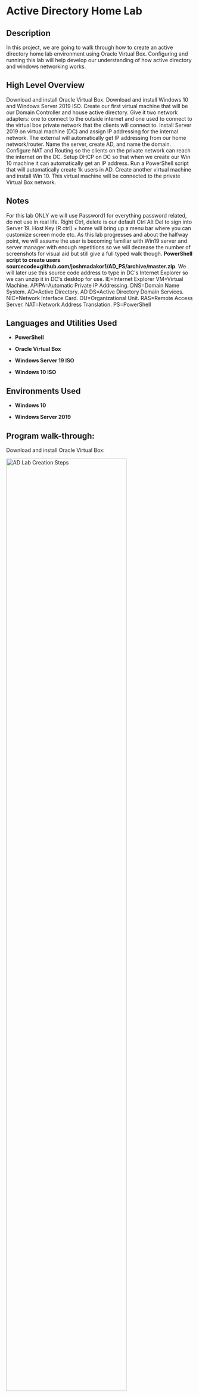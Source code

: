 <h1>Active Directory Home Lab</h1> 

  

<h2>Description</h2> 

In this project, we are going to walk through how to create an active directory home lab environment using Oracle Virtual Box. Configuring and running this lab will help develop our understanding of how active directory and windows networking works. 

  

<h2>High Level Overview</h2> 

Download and install Oracle Virtual Box. Download and install Windows 10 and Windows Server 2019 ISO. Create our first virtual machine that will be our Domain Controller and house active directory. Give it two network adapters: one to connect to the outside internet and one used to connect to the virtual box private network that the clients will connect to. Install Server 2019 on virtual machine (DC) and assign IP addressing for the internal network. The external will automatically get IP addressing from our home network/router. Name the server, create AD, and name the domain. Configure NAT and Routing so the clients on the private network can reach the internet on the DC. Setup DHCP on DC so that when we create our Win 10 machine it can automatically get an IP address. Run a PowerShell script that will automatically create 1k users in AD. Create another virtual machine and install Win 10. This virtual machine will be connected to the private Virtual Box network.  

  

<h2>Notes</h2> 

For this lab ONLY we will use Password1 for everything password related, do not use in real life. Right Ctrl, delete is our default Ctrl Alt Del to sign into Server 19. Host Key (R ctrl) + home will bring up a menu bar where you can customize screen mode etc. As this lab progresses and about the halfway point, we will assume the user is becoming familiar with Win19 server and server manager with enough repetitions so we will decrease the number of screenshots for visual aid but still give a full typed walk though. <b>PowerShell script to create users sourcecode=github.com/joshmadakor1/AD_PS/archive/master.zip</b>. We will later use this source code address to type in DC's Internet Explorer so we can unzip it in DC's desktop for use. IE=Internet Explorer VM=Virtual Machine. APIPA=Automatic Private IP Addressing. DNS=Domain Name System. AD=Active Directory. AD DS=Active Directory Domain Services. NIC=Network Interface Card. OU=Organizational Unit. RAS=Remote Access Server. NAT=Network Address Translation. PS=PowerShell

  

<h2>Languages and Utilities Used</h2> 

  

- <b>PowerShell</b>  

- <b>Oracle Virtual Box</b> 

- <b>Windows Server 19 ISO</b> 

- <b>Windows 10 ISO</b>   

  

<h2>Environments Used</h2> 

  

- <b>Windows 10</b> 

- <b>Windows Server 2019</b> 

  

<h2>Program walk-through:</h2> 

  

<p align="center"> 

Download and install Oracle Virtual Box: <br/>   

<img src="https://i.imgur.com/sVww7Ra.png" height="80%" width="80%" alt="AD Lab Creation Steps"/> 

<br /> 

<br /> 

Download Microsoft Windows Server 2019 ISO file: <br/>  

<img src="https://i.imgur.com/lO32tVp.png" height="80%" width="80%" alt="AD Lab Creation Steps"/> 

<br /> 

<br /> 

Download Microsoft Windows 10 ISO file:  <br/>  

<img src="https://i.imgur.com/1kzAfnw.png" height="80%" width="80%" alt="AD Lab Creation Steps"/> 

<br /> 

<br /> 

Configure Virtual Machine (DC): Note: Bidirectional shared clipboard in advanced settings lets you use ctrl c and ctrl v in between your actual computer and virtual machine. Drag n Drop lets you drag files from your desktop into your virtual machine. <br/>  

<img src="https://i.imgur.com/99mb1Wi.png" height="80%" width="80%" alt="AD Lab Creation Steps"/> 

<img src="https://i.imgur.com/gG7TwXK.png" height="80%" width="80%" alt="AD Lab Creation Steps"/> 

<img src="https://i.imgur.com/Bwa3Avr.png" height="80%" width="80%" alt="AD Lab Creation Steps"/> 

<img src="https://i.imgur.com/dqS7i2Z.png" height="80%" width="80%" alt="AD Lab Creation Steps"/> 

<img src="https://i.imgur.com/r3UofDE.png" height="80%" width="80%" alt="AD Lab Creation Steps"/> 

<br /> 

<br /> 

Install Server 2019 ISO file onto DC VM, setup, and sign into server. NOTE: Select the desktop experience for GUI and select custom install. After signing into server and for ease of use go to devices and select insert guest additions CD image. Next, on the desktop go to file explorer/this pc and select Virtual Box guest additions that is listed as a drive. Finally, click on and run VBoxWindowsadditions.amd64 and follow the on screen prompts all the way until choosing to reboot now or later; click on reboot later. <br/>  

<img src="https://i.imgur.com/VvcFqfW.png" height="80%" width="80%" alt="AD Lab Creation Steps"/> 

<img src="https://i.imgur.com/8UVrevd.png" height="80%" width="80%" alt="AD Lab Creation Steps"/> 

<img src="https://i.imgur.com/dGSEd7z.png" height="80%" width="80%" alt="AD Lab Creation Steps"/>  

<br /> 

<br /> 

Setup IP addressing. Change network adapter settings. NOTE: We will start out by selecting the Ethernet that is connected to the internet and view its status by right clicking on it. In this lab it was Ethernet 2 for me, but just make sure you select the adapter that is the opposite of the one that is unrecognized. <br/>  

<img src="https://i.imgur.com/curRwD6.png" height="80%" width="80%" alt="AD Lab Creation Steps"/> 

<img src="https://i.imgur.com/f7girLW.png" height="80%" width="80%" alt="AD Lab Creation Steps"/> 

<br /> 

<br /> 

Rename (R click) the Ethernet adapter that is connected to the internet _INTERNET_ and rename the unrecognized adapter X_INTERNAL_X. NOTE: The unrecognized adapter will have an APIPA address (will start with 169.254.) This APIPA address was automatically assigned to this adapter because a DHCP server was not available. This is how you will know it is the internal adapter. Next R click on X_INTERNAL_X and go to properties. In the menu, double click Internet Protocol Version 4. This will bring you to its general tab where you can assign IP addressing.  <br/>  

<img src="https://i.imgur.com/eD7mrn2.png" height="80%" width="80%" alt="AD Lab Creation Steps"/> 

<img src="https://i.imgur.com/NQABNho.png" height="80%" width="80%" alt="AD Lab Creation Steps"/> 

<img src="https://i.imgur.com/f48vUDy.png" height="80%" width="80%" alt="AD Lab Creation Steps"/> 

<br /> 

<br /> 

In the general tab use the following address: IP=172.16.0.1 Subnet Mask=255.255.255.0 Default Gateway=Leave blank related to the DC serving as the default gateway. DNS=127.0.0.1 or 172.16.0.1 (Once AD is installed it will automatically install DNS. We can either enter its own IP address 172.16.0.1 or we can enter the loopback address which is 127.0.0.1) Loopback address in IPv4 (127.0.0.1) is a generic address that never reaches the network but instead is looped back through the internal NIC. It allows for a reliable method of testing the functionality of an Ethernet card and its drivers and software without a physical network. <br/>  

<img src="https://i.imgur.com/NFje08v.png" height="80%" width="80%" alt="AD Lab Creation Steps"/> 

<br /> 

<br />  

Rename this VM by R clicking on the window icon at desktop and selecting system. Next, click on rename this PC and give it the name DC (Domain Controller) and restart PC. <br/>  

<img src="https://i.imgur.com/XyKoo8S.png" height="80%" width="80%" alt="AD Lab Creation Steps"/> 

<img src="https://i.imgur.com/ozbsC4K.png" height="80%" width="80%" alt="AD Lab Creation Steps"/> 

<br /> 

<br /> 

Install Active Directory Domain Services. Within Server Manager, click on add roles or features. Click next on the add roles or features wizard until you come to the option where you see your DC server and its address; click on this server. In the list of checkboxes, check the box that says Active Directory Domain Services and click on add features. Finally, click next on the installation wizard and then lastly click on install so the AD DS will begin to install. This installation may take a while. When it is finished, close out the wizard. You should now notice a yellow exclamation point next to a flag in the top right-hand corner of your server manager window. Click on this and select 'promote this server to a domain controller.' This is called a post deployment configuration. We have installed AD DS but now we will configure it. <br/>

<img src="https://i.imgur.com/mDVjYKn.png" height="80%" width="80%" alt="AD Lab Creation Steps"/> 

<img src="https://i.imgur.com/JeZeF1m.png" height="80%" width="80%" alt="AD Lab Creation Steps"/> 

<img src="https://i.imgur.com/sjtVuvF.png" height="80%" width="80%" alt="AD Lab Creation Steps"/> 

<img src="https://i.imgur.com/vEsFmIp.png" height="80%" width="80%" alt="AD Lab Creation Steps"/> 

<img src="https://i.imgur.com/0V430IO.png" height="80%" width="80%" alt="AD Lab Creation Steps"/><br /> 

<br /> 

<br />  

Installing AD DS 'Continued'...Next, within the configuration wizard click on add a new forest and name the root domain name mydomain.com. 'You could name this whatever you'd like.' Click next on the wizard and in the password field we will use Password1 as previously stated. Again, DO NOT use this authentication method in real life. Click next within the wizard until you get to the installation option and install AD DS. Our VM DC will automatically restart after this installation. <br/>

<img src="https://i.imgur.com/oie6aBs.png" height="80%" width="80%" alt="AD Lab Creation Steps"/> 

<img src="https://i.imgur.com/sVRkN7M.png" height="80%" width="80%" alt="AD Lab Creation Steps"/> 

<img src="https://i.imgur.com/GI3ATmJ.png" height="80%" width="80%" alt="AD Lab Creation Steps"/>  

<br /> 

<br />  

We will now create our own dedicated Admin account. You will notice now that your Windows Server login screen looks different and says MYDOMAIN/Admin. Go ahead and login with our PW. To do this go to start/Windows admin tools/AD users and computers. Within the AD users and computers tab right click on mydomain.com 'this is what we named our domain earlier.' and click on new/organizational unit. Think of this OU as a folder within AD. Name this OU _ADMINS and uncheck the default box underneath. This will create a new folder within mydomain.com. Our newly created folder will now show under the expansion of mydomain.com. R click on this folder and select new/user. Enter your name in the first and last name column. For username we will use a- first letter of your first name and full last name; all lower case. This signifies it is an admin account 'a' and identifies the user by first initial and last name. Click next and use our same PW as planned. Uncheck 'user must change PW at next login and do check 'PW never expires' related to this being a lab environment. Click next and finally click finish. We will now see our newly created account under _ADMINS, BUT we still need to make this an Admin account. To do that R click the profile and go to properties/member of and click on ADD. Next, type in the box provided 'domain admins' and click on check names; there we will see it resolves to Domain Admins. Finally, click on okay and apply. NOW, we have our very own domain admin account. To use, log out and back into DC VM. Instead of using our MYDOMAIN/Admin account click on other user and we will notice at the bottom it now says, 'sign into mydomain.' For this username we will use our newly created a- first letter of your first name and full last name 'all lowercase' and again we will use our PW previously stated. <br/>

<img src="https://i.imgur.com/6eQWJ2U.png" height="80%" width="80%" alt="AD Lab Creation Steps"/> 

<img src="https://i.imgur.com/lc5gtIN.png" height="80%" width="80%" alt="AD Lab Creation Steps"/> 

<img src="https://i.imgur.com/nug9iHA.png" height="80%" width="80%" alt="AD Lab Creation Steps"/> 

<img src="https://i.imgur.com/wvQJCWz.png" height="80%" width="80%" alt="AD Lab Creation Steps"/> 

<img src="https://i.imgur.com/5qmGqPe.png" height="80%" width="80%" alt="AD Lab Creation Steps"/> 

<img src="https://i.imgur.com/qSNV2S5.png" height="80%" width="80%" alt="AD Lab Creation Steps"/> 

<img src="https://i.imgur.com/b0ZsEjj.png" height="80%" width="80%" alt="AD Lab Creation Steps"/>  

<img src="https://i.imgur.com/Dpdjdce.png" height="80%" width="80%" alt="AD Lab Creation Steps"/>  

<img src="https://i.imgur.com/3ABHWMH.png" height="80%" width="80%" alt="AD Lab Creation Steps"/>  

<br /> 

<br /> 

Install RAS/NAT. This will allow our future Windows 10 client to be on the private virtual network but still be able to access the internet through the DC. Within server manager click on add roles and features. Click next and confirm server in the box. Checkmark the box that says remote access. Click next and so checkmark the box that says routing. And click next all the way to install and click that. After installation click on tools within server manager and select routing and remote access. Within the routing and remote access box R click on DC (local) and select configure and enable routing and remote access. Within the setup wizard box click next and click the radio button for NAT. click next 'sometimes the box is left blank and not available to select. If this happens cancel this and repeat the previous steps again in hopes that it will behave as intended.' Choose the public facing network interface labeled _INTERNET_ and that used DHCP. Click next and finally click finished. After initializing, the DC (Local) description should visualize as green versus being previously red. <br/>

<img src="https://i.imgur.com/e0XHtrv.png" height="80%" width="80%" alt="AD Lab Creation Steps"/>  

<img src="https://i.imgur.com/njfamqV.png" height="80%" width="80%" alt="AD Lab Creation Steps"/>  

<img src="https://i.imgur.com/LyyNf33.png" height="80%" width="80%" alt="AD Lab Creation Steps"/>  

<br /> 

<br /> 

Install DHCP server on DC. This will let our future Win10 clients get an IP address to browse the internet even though they are on a private internal network. Click on add roles and features. Click next x2 and we will notice that in the menu our server's name now has a 'DC' in front of mydomain.com. Click next and check the box for DHCP server. Click next all the way to install and then click that. Once finished close out the window and click on tools at the server manager menu. choose DHCP. (Again, DHCP is to allow clients on our network to automatically receive their IP addresses; our scope will be a range of 172.16.0.100-200 with a subnet mask of 255.255.255.0.) Within the DHCP box expand dc.mydomiain.com and click once on ipv4 to highlight it. Next, right click on it and choose 'new scope,' this will bring up the new scope wizard. Click next. For our scope name we will use our scope range of 172.16.0.100-200. Click next. For our start and stop address again we will input 172.16.0.100 then 172.16.0.200. Length should be set at 24 and subnet mask should be 255.255.255.0. Click next. There will be no exclusions, so click next. This is lease duration; this is how long a computer can have a particular IP address before it needs to be refreshed. (For example, if you were running a Starbucks cafe with high network traffic and multiple users coming and going you would want to have a short lease; 2 hours versus 8 days so your IP addresses would not be tied up with that kind of turnover.) For this AD lab we will just click next. Click yes I want to configure these DHCP options now. Click next. Now, the default gateway we are going to enter here is the NIC of our internal DC; its IP address is 172.16.0.1. This NIC of the DC will act as the default gateway/router for internal clients to reach the internet. After you enter the IP address of the DC's NIC BE SURE to click on ADD. Click next. We will confirm that DNS resolution is listed as mydomain.com, (when we installed AD on DC it automatically installed DNS, so that is the reasoning behind using the DC as our DNS server here.) and BE SURE to confirm that the IP address listed is 172.16.0.1. If it's something different you will need to remove it and add the correct IP. Click next x2, and chose 'yes I want to activate the scope right now.' Click finish. Now, back at the DHCP box R click dc.mydomain.com and chose authorize. Next right click ipv4 and chose refresh. ipv4 and ipv6 should now both be green. If ipv6 is red just click on once to turn green. We now have our DNS, set up. <br/>

<img src="https://i.imgur.com/LyyNf33.png" width="80%" alt="AD Lab Creation Steps"/>  

<img src="https://i.imgur.com/Z2UvHOL.png" width="80%" alt="AD Lab Creation Steps"/>  

<img src="https://i.imgur.com/HhLRsW8.png" width="80%" alt="AD Lab Creation Steps"/>  

<br /> 

<br /> 

Add users to AD using our PowerShell script. First, make a configuration that lets us browse the internet from the DC. We would not usually do this in a production environment but in this lab it is fine. Within server manager click on configure this local server. Find IE enhanced security configuration and click on its icon. We will turn this off for Admins and users. The rationale is if this is left on it will spam us with warning messages every time a new page loads. Within DC's desktop page, open up Internet Explorer. Click okay for recommended settings. Next, in IE's address bar type in our sourcecode zip file included in this practice lab's notes in the introduction. For reference, this zip file location is github.com/joshmadakor1/AD_PS/archive/master.zip. You can copy and paste this in IE if you'd like. Once enterened press enter. A new box will appear asking if you want to open or save this file. We will click its dropdown menu and select 'save as'. A new box will appear; click desktop as where we want to save this file and finally click on save. Minimize all your open windows and go back to your home desktop of DC. Double click this newly downloaded file and drag and drop 'AD_PS-Master' onto DC's desktop. Double click this new file you dragged and dropped onto DC's desktop and select 'names.' This is a plain text file that has one thousand randomized names. We will use this file to programmatically create new users. Next, maximize this list of names within this file so we can better see what we're doing; 'for me, the combination of L ctrl and + on my keyboard made the text bigger with - doing the opposite.' At the very top of this list and for realism, type in your first and last name. Click on file and save; close notepad. Next, within DC's desktop click on start and select Windows Powershell drop down arrow; R click Windows Powershell ISE and then go to more and select 'run as administrator.' Click next and this should open up a new PowerShell box. Click on the small file icon that says open script if you hover your pointer over it and select desktop/AD_PS-master/1_CREATE_USERS. This will bring the script to view within PowerShell. We can maximaize for eye comfort by pressing L ctrl and + on our keyboard together. Also, go ahead and click the small 'x' that says 'hide' whenever hovered over with our pointer to hide the command windown within PowerShell; this will give an even better view of this script. Hover over the bottom of this script where the white and blue meet ant use your dragger function to drag the white down so the script is even more visible that the other two attempts at peak visibility. Next, we will need to enable the execution of all scripts on this server DC. The rationale is if we try to run this script as is, PS will tell us it's not digitally signed and we won't be able to run it; so this error message is actually a good security feature. To get around this for our lab environment, in the command line type in Set-ExecutionPolicy Unrestricted and press enter; select yes to all and we are good to go. <br/>

<img src="https://i.imgur.com/Ru5bNq9.png" width="80%" alt="AD Lab Creation Steps"/>  

<img src="https://i.imgur.com/JmCKbh2.png" width="80%" alt="AD Lab Creation Steps"/>  

<img src="https://i.imgur.com/3qHhgdQ.png" width="80%" alt="AD Lab Creation Steps"/>  

<img src="https://i.imgur.com/VFFPCmi.png" width="80%" alt="AD Lab Creation Steps"/>  

<img src="https://i.imgur.com/E6PoT6x.png" width="80%" alt="AD Lab Creation Steps"/> 

<br />

<br />

PowerShell script continued...(RESERVED FOR PS SCRIPT EXPLANATION) Next, we will navigate within the PS command line to where the actual script is at on our drive. So, at the command line type in or navigate to c:\users\a-'first letter of your first name and then last name\desktop\AD_PS-master\ and press enter. You will now be in that directory. If you type in ls at the command line you can see its contents. Now, click 'run script' (f5) at the action tab within PS 'it looks like a green play button.' at select 'run once' when the message comes up. This will now create one thousand users in AD. If you see error messages, this is more than likely because there are duplicates within the plain text name file; not to worrk, the script should run fine. Pull up Active Directory Users and Computers through Admin tools by clicking the start button within DC desktop and you will now notice there is now a _USERS section under mydomain.com. Next, let us search for ourselves within these new users. Within AD Users and Computers, R click on mydomain.com and select find. Type in your name in our previously mentioned format and press find now. You should see your user account. You can also type in just your last name and see yourself as well in our previously created admin account. Good job! <br/>

<img src="https://i.imgur.com/RFIIgBP.png" width="80%" alt="AD Lab Creation Steps"/>  

<img src="https://i.imgur.com/kLXHYWj.png" width="80%" alt="AD Lab Creation Steps"/>  

<br />

<br />

Create new VM within Virtual Box. Open Oracle virtual box and click on new. Name this new VM CLIENT1 and choose Windows 10 64 bit. Click next and give it 4GB of RAM, 'if you don't have enough RAM or aren't sure you can just leave it at two GB.' We wil leave the hardrive space at 50 GB and increase the processor to 4 CPU's. 'again if you don't have enough processor power it's okay to leave it at default. Click finish. Before we turn this new VM on R click on CLIENT1 and go to settings/advanced and change the clipboard and drag and drop to bidirectional as we did with DC upon its creation. Next, within settings click on network and change adapter one to internal network, this way CLIENT1 can be assigned its DHCP address from our previously created VM DC; this is us emulating a corporate network environment. Now, double click CLIENT1 and when it asks for the boot media use the drop down arrom menu to select 'other' and navigate from there to where you previously downloaded that Windows 10 ISO image so you can mount it and retry boot. We should now be at the Windows 10 setup box, click next then install. When prompted for a product key select I don't have a product key and then select Windows 10 PRO. Be sure not to select HOME related to it won't be able to join DC. Click next and accept the license terms. Click next and select the custom install. Finally, click next and wait for windows 10 to install. Remember as CLIENT1 restarts during the installation process not to press anything during the press any key prompt related to it restarting the whole setup process. When complete, choose your language and keyboard layout. Next, choose the use for home use. This setup will try to make you create a Microsoft account but don't enter any personal Microsoft account information here just select offline and then limited setup. NOTE: These setups change from time to time so yours should be similar to this description but could be a bit off. At 'who is going to be using this PC' type in 'user' in the box; this will be our local username. We don't need a PW so just click next here. Accept browser data recall within IE if you'd like. Under privacy settings you can choose accept but I like to just cut all these off. You can either accept or not now to Cortana. </br>

<img src="https://i.imgur.com/y6zL8tI.png" width="80%" alt="AD Lab Creation Steps"/>  
<img src="https://i.imgur.com/lvsMwLu.png" width="80%" alt="AD Lab Creation Steps"/>  
<img src="https://i.imgur.com/KiEUy96.png" width="80%" alt="AD Lab Creation Steps"/>  

<br />

<br />

New VM CLIENT1 continued...While CLIENT1 is finishing its setup go ahead and open back up and mizimize VM DC so it's ready to go. Back to VM CLIENT1, at the desktop screen type in the search box RUN, press enter to open up that application. Leave that box open, and again type in the search box CMD and press enter. This should open up the command line. Next, at this command line type in IPCONFIG. The data should read like this: DNS suffix=mydomain.com IPv4 address=172.16.0.100 Subnet Mask=255.255.255.0 Default Gateway=172.16.0.1 NOTE: If you don't have a default gateway listed under ipconfig it's probably because routing options wasn't selected. To turn that on you'll need to go back to VM DC/Server Manager/Tools/DHCP/IPv4/Server Options, checkmark options and type in the DC's IP addresss of 172.16.0.1 into the IP address field; be sure to click add and apply. And finally, restart the server by R clicking on dc.mydomain.com/all task/restart. Now we can check CLIENT1 by typing in the CMD box IPCONFIG /RENEW and you should have a correct and existing default gateway. Next, we will try to ping something on the internet! Type in the CMD box PING www.google.com. Okay, so because google.com resolved that means our DNS server is working and because we could ping its IP address that means our whole infrastructure we setup is working! We have connectivity all the way from CLIENT1 to the the default gateway which is the Domain Controller and the DC is properly Network Address Translating that connectivity and forwarding it out to the internet and with ping it can properly come back to us as an ICMP (internet control message protocol) echo reply! 


<img src="https://i.imgur.com/u9WrCDm.png" width="80%" alt="AD Lab Creation Steps"/>  
<img src="https://i.imgur.com/eN8YWVi.png" width="80%" alt="AD Lab Creation Steps"/> 






  

  

</p> 

  

<!-- 

```diff 

- text in red 

+ text in green 

! text in orange 

# text in gray 

@@ text in purple (and bold)@@ 

``` 

--!> 

 
